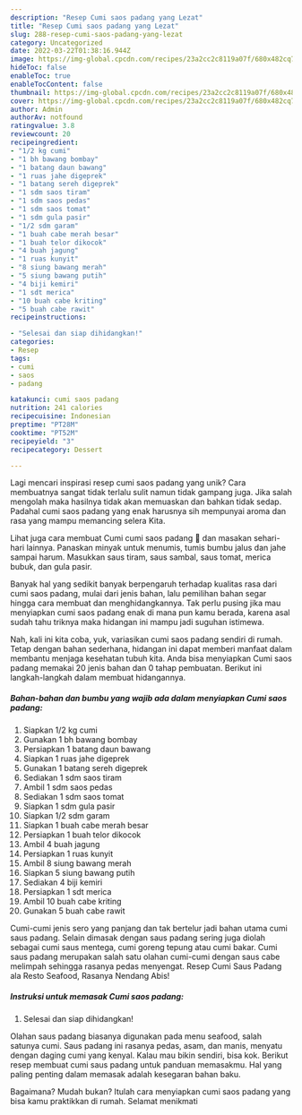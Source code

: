 ```yaml
---
description: "Resep Cumi saos padang yang Lezat"
title: "Resep Cumi saos padang yang Lezat"
slug: 288-resep-cumi-saos-padang-yang-lezat
category: Uncategorized
date: 2022-03-22T01:38:16.944Z
image: https://img-global.cpcdn.com/recipes/23a2cc2c8119a07f/680x482cq70/cumi-saos-padang-foto-resep-utama.jpg
hideToc: false
enableToc: true
enableTocContent: false
thumbnail: https://img-global.cpcdn.com/recipes/23a2cc2c8119a07f/680x482cq70/cumi-saos-padang-foto-resep-utama.jpg
cover: https://img-global.cpcdn.com/recipes/23a2cc2c8119a07f/680x482cq70/cumi-saos-padang-foto-resep-utama.jpg
author: Admin
authorAv: notfound
ratingvalue: 3.8
reviewcount: 20
recipeingredient:
- "1/2 kg cumi"
- "1 bh bawang bombay"
- "1 batang daun bawang"
- "1 ruas jahe digeprek"
- "1 batang sereh digeprek"
- "1 sdm saos tiram"
- "1 sdm saos pedas"
- "1 sdm saos tomat"
- "1 sdm gula pasir"
- "1/2 sdm garam"
- "1 buah cabe merah besar"
- "1 buah telor dikocok"
- "4 buah jagung"
- "1 ruas kunyit"
- "8 siung bawang merah"
- "5 siung bawang putih"
- "4 biji kemiri"
- "1 sdt merica"
- "10 buah cabe kriting"
- "5 buah cabe rawit"
recipeinstructions:

- "Selesai dan siap dihidangkan!"
categories:
- Resep
tags:
- cumi
- saos
- padang

katakunci: cumi saos padang 
nutrition: 241 calories
recipecuisine: Indonesian
preptime: "PT28M"
cooktime: "PT52M"
recipeyield: "3"
recipecategory: Dessert

---
```





Lagi mencari inspirasi resep cumi saos padang yang unik? Cara membuatnya sangat tidak terlalu sulit namun tidak gampang juga. Jika salah mengolah maka hasilnya tidak akan memuaskan dan bahkan tidak sedap. Padahal cumi saos padang yang enak harusnya sih mempunyai aroma dan rasa yang mampu memancing selera Kita.





Lihat juga cara membuat Cumi cumi saos padang 🦑 dan masakan sehari-hari lainnya. Panaskan minyak untuk menumis, tumis bumbu jalus dan jahe sampai harum. Masukkan saus tiram, saus sambal, saus tomat, merica bubuk, dan gula pasir.

Banyak hal yang sedikit banyak berpengaruh terhadap kualitas rasa dari cumi saos padang, mulai dari jenis bahan, lalu pemilihan bahan segar hingga cara membuat dan menghidangkannya. Tak perlu pusing jika mau menyiapkan cumi saos padang enak di mana pun kamu berada, karena asal sudah tahu triknya maka hidangan ini mampu jadi suguhan istimewa.






Nah, kali ini kita coba, yuk, variasikan cumi saos padang sendiri di rumah. Tetap dengan bahan sederhana, hidangan ini dapat memberi manfaat dalam membantu menjaga kesehatan tubuh kita. Anda bisa menyiapkan Cumi saos padang memakai 20 jenis bahan dan 0 tahap pembuatan. Berikut ini langkah-langkah dalam membuat hidangannya.

<!--inarticleads1-->

##### Bahan-bahan dan bumbu yang wajib ada dalam menyiapkan Cumi saos padang:

1. Siapkan 1/2 kg cumi
1. Gunakan 1 bh bawang bombay
1. Persiapkan 1 batang daun bawang
1. Siapkan 1 ruas jahe digeprek
1. Gunakan 1 batang sereh digeprek
1. Sediakan 1 sdm saos tiram
1. Ambil 1 sdm saos pedas
1. Sediakan 1 sdm saos tomat
1. Siapkan 1 sdm gula pasir
1. Siapkan 1/2 sdm garam
1. Siapkan 1 buah cabe merah besar
1. Persiapkan 1 buah telor dikocok
1. Ambil 4 buah jagung
1. Persiapkan 1 ruas kunyit
1. Ambil 8 siung bawang merah
1. Siapkan 5 siung bawang putih
1. Sediakan 4 biji kemiri
1. Persiapkan 1 sdt merica
1. Ambil 10 buah cabe kriting
1. Gunakan 5 buah cabe rawit


Cumi-cumi jenis sero yang panjang dan tak bertelur jadi bahan utama cumi saus padang. Selain dimasak dengan saus padang sering juga diolah sebagai cumi saus mentega, cumi goreng tepung atau cumi bakar. Cumi saus padang merupakan salah satu olahan cumi-cumi dengan saus cabe melimpah sehingga rasanya pedas menyengat. Resep Cumi Saus Padang ala Resto Seafood, Rasanya Nendang Abis! 

<!--inarticleads2-->

##### Instruksi untuk memasak Cumi saos padang:


1. Selesai dan siap dihidangkan!

Olahan saus padang biasanya digunakan pada menu seafood, salah satunya cumi. Saus padang ini rasanya pedas, asam, dan manis, menyatu dengan daging cumi yang kenyal. Kalau mau bikin sendiri, bisa kok. Berikut resep membuat cumi saus padang untuk panduan memasakmu. Hal yang paling penting dalam memasak adalah kesegaran bahan baku. 

Bagaimana? Mudah bukan? Itulah cara menyiapkan cumi saos padang yang bisa kamu praktikkan di rumah. Selamat menikmati
